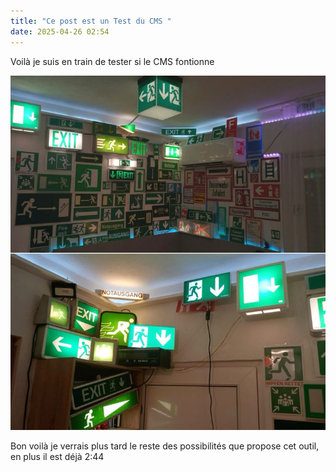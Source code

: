 ```yaml
---
title: "Ce post est un Test du CMS "
date: 2025-04-26 02:54
---
```

V﻿oilà je suis en train de tester si le CMS fontionne

![](/assets/images/uploads/4ee7487872fd8a0666020f4267444806.jpg "Ici j'incorpore une image")

B﻿on voilà je verrais plus tard le reste des possibilités que propose cet outil, en plus il est déjà 2:44